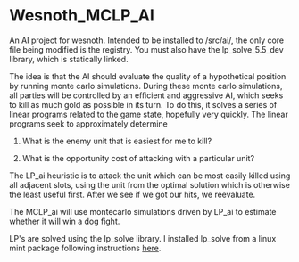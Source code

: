 Wesnoth_MCLP_AI
===============

An AI project for wesnoth. Intended to be installed to /src/ai/, the only core file being modified is the registry. You must also have the lp_solve_5.5_dev library, which is statically linked.

The idea is that the AI should evaluate the quality of a hypothetical position by running monte carlo simulations. 
During these monte carlo simulations, all parties will be controlled by an efficient and aggressive AI, which seeks
to kill as much gold as possible in its turn. To do this, it solves a series of linear programs related to the game
state, hopefully very quickly. The linear programs seek to approximately determine

1) What is the enemy unit that is easiest for me to kill?

2) What is the opportunity cost of attacking with a particular unit?

The LP_ai heuristic is to attack the unit which can be most easily killed using all adjacent slots, using the 
unit from the optimal solution which is otherwise the least useful first. After we see if we got our hits, we reevaluate.

The MCLP_ai will use montecarlo simulations driven by LP_ai to estimate whether it will win a dog fight.

LP's are solved using the lp_solve library. I installed lp_solve from a linux mint package following instructions <a href="http://web.mit.edu/lpsolve/doc/Build.htm#Implicit linking with the lpsolve static library ">here</a>.

